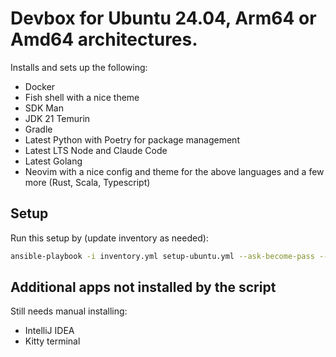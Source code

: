 # Devbox for Ubuntu 24.04, Arm64 or Amd64 architectures.

Installs and sets up the following:
* Docker
* Fish shell with a nice theme
* SDK Man 
* JDK 21 Temurin
* Gradle
* Latest Python with Poetry for package management
* Latest LTS Node and Claude Code 
* Latest Golang
* Neovim with a nice config and theme for the above languages and a few more (Rust, Scala, Typescript)

## Setup

Run this setup by (update inventory as needed):

```bash
ansible-playbook -i inventory.yml setup-ubuntu.yml --ask-become-pass --ask-pass


``````
## Additional apps not installed by the script

Still needs manual installing:
- IntelliJ IDEA
- Kitty terminal
